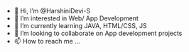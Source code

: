 - 👋 Hi, I’m @HarshiniDevi-S
- 👀 I’m interested in Web/ App Development
- 🌱 I’m currently learning JAVA, HTML/CSS, JS
- 💞️ I’m looking to collaborate on App development projects
- 📫 How to reach me ...

<!---
HarshiniDevi-S/HarshiniDevi-S is a ✨ special ✨ repository because its `README.md` (this file) appears on your GitHub profile.
You can click the Preview link to take a look at your changes.
--->
